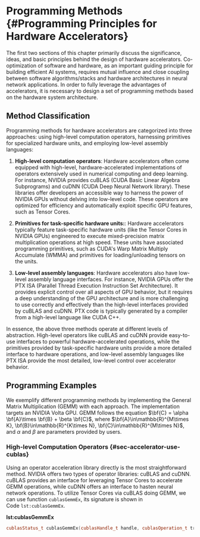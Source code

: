 # Programming Methods {#Programming Principles for Hardware Accelerators}

The first two sections of this chapter primarily discuss the
significance, ideas, and basic principles behind the design of hardware
accelerators. Co-optimization of software and hardware, as an important
guiding principle for building efficient AI systems, requires mutual
influence and close coupling between software algorithms/stacks and
hardware architectures in neural network applications. In order to fully
leverage the advantages of accelerators, it is necessary to design a set
of programming methods based on the hardware system architecture.

## Method Classification

Programming methods for hardware accelerators are categorized into three
approaches: using high-level computation operators, harnessing
primitives for specialized hardware units, and employing low-level
assembly languages:

1.  **High-level computation operators**: Hardware accelerators often
    come equipped with high-level, hardware-accelerated implementations
    of operators extensively used in numerical computing and deep
    learning. For instance, NVIDIA provides cuBLAS (CUDA Basic Linear
    Algebra Subprograms) and cuDNN (CUDA Deep Neural Network library).
    These libraries offer developers an accessible way to harness the
    power of NVIDIA GPUs without delving into low-level code. These
    operators are optimized for efficiency and automatically exploit
    specific GPU features, such as Tensor Cores.

2.  **Primitives for task-specific hardware units:**: Hardware
    accelerators typically feature task-specific hardware units (like
    the Tensor Cores in NVIDIA GPUs) engineered to execute
    mixed-precision matrix multiplication operations at high speed.
    These units have associated programming primitives, such as CUDA's
    Warp Matrix Multiply Accumulate (WMMA) and primitives for
    loading/unloading tensors on the units.

3.  **Low-level assembly languages**: Hardware accelerators also have
    low-level assembly language interfaces. For instance, NVIDIA GPUs
    offer the PTX ISA (Parallel Thread Execution Instruction Set
    Architecture). It provides explicit control over all aspects of GPU
    behavior, but it requires a deep understanding of the GPU
    architecture and is more challenging to use correctly and
    effectively than the high-level interfaces provided by cuBLAS and
    cuDNN. PTX code is typically generated by a compiler from a
    high-level language like CUDA C++.

In essence, the above three methods operate at different levels of
abstraction. High-level operators like cuBLAS and cuDNN provide
easy-to-use interfaces to powerful hardware-accelerated operations,
while the primitives provided by task-specific hardware units provide a
more detailed interface to hardware operations, and low-level assembly
languages like PTX ISA provide the most detailed, low-level control over
accelerator behavior.

## Programming Examples

We exemplify different programming methods by implementing the General
Matrix Multiplication (GEMM) with each approach. The implementation
targets an NVIDIA Volta GPU. GEMM follows the equation
$\bf{C} = \alpha \bf{A}\times \bf{B} + \beta \bf{C}$, where
$\bf{A}\in\mathbb{R}^{M\times K}, \bf{B}\in\mathbb{R}^{K\times N}, \bf{C}\in\mathbb{R}^{M\times N}$,
and $\alpha$ and $\beta$ are parameters provided by users.

### High-level Computation Operators {#sec-accelerator-use-cublas}

Using an operator acceleration library directly is the most
straightforward method. NVIDIA offers two types of operator libraries:
cuBLAS and cuDNN. cuBLAS provides an interface for leveraging Tensor
Cores to accelerate GEMM operations, while cuDNN offers an interface to
hasten neural network operations. To utilize Tensor Cores via cuBLAS
doing GEMM, we can use function `cublasGemmEx`, its signature is shown
in Code `lst:cublasGemmEx`.

**lst:cublasGemmEx**
```cpp
cublasStatus_t cublasGemmEx(cublasHandle_t handle, cublasOperation_t transa, cublasOperation_t transb, int m, int n, int k, const void *alpha, const void *A, cudaDataType_t Atype, int lda, const void *B, cudaDataType_t Btype, int ldb, const void *beta, void *C, cudaDataType_t Ctype, int ldc, cublasComputeType_t computeType, cublasGemmAlgo_t algo)
```
